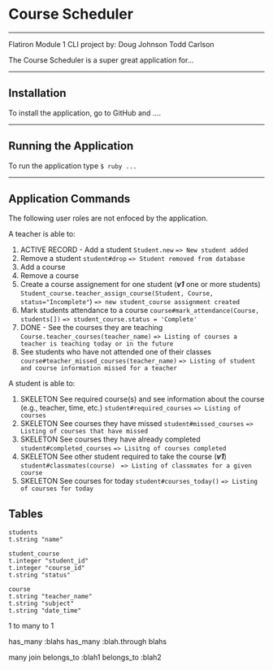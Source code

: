 # Course Scheduler
***
Flatiron Module 1 CLI project by:
Doug Johnson
Todd Carlson

The Course Scheduler is a super great application for...

***
## Installation
To install the application, go to GitHub and ....

***
## Running the Application
To run the application type `$ ruby ...`

***
## Application Commands
The following user roles are not enfoced by the application.

A teacher is able to:
1. ACTIVE RECORD - Add a student
    `Student.new`
    `=> New student added`
1. Remove a student
    `student#drop`
    `=> Student removed from database`
1. Add a course
    ` `
    ` `
1. Remove a course
    ` `
    ` `
1. Create a course assignement for one student (***v1*** one or more students)
    `Student_course.teacher_assign_course(Student, Course, status="Incomplete"`)
    `=> new student_course assignment created`
1. Mark students attendance to a course
    `course#mark_attendance(Course, students[])`
    `=> student_course.status = 'Complete'`
1. DONE - See the courses they are teaching
    `Course.teacher_courses(teacher_name)`
    `=> Listing of courses a teacher is teaching today or in the future`
1. See students who have not attended one of their classes
    `course#teacher_missed_courses(teacher_name)`
    `=> Listing of student and course information missed for a teacher`

A student is able to:
1. SKELETON See required course(s) and see information about the course (e.g., teacher, time, etc.)
    `student#required_courses`
    `=> Listing of courses`
1. SKELETON See courses they have missed
    `student#missed_courses`
    `=> Listing of courses that have missed`
1. SKELETON See courses they have already completed
    `student#completed_courses`
    `=> Lisitng of courses completed`
1. SKELETON See other student required to take the course (***v1***)
    `student#classmates(course) `
    `=> Listing of classmates for a given course`
1. SKELETON See courses for today
    `student#courses_today()`
    `=> Listing of courses for today`

## Tables
    students
    t.string "name"

    student_course
    t.integer "student_id"
    t.integer "course_id"
    t.string "status"

    course
    t.string "teacher_name"
    t.string "subject"
    t.string "date_time"

1 to many to 1

has_many :blahs
has_many :blah.through blahs

many join
belongs_to :blah1
belongs_to :blah2